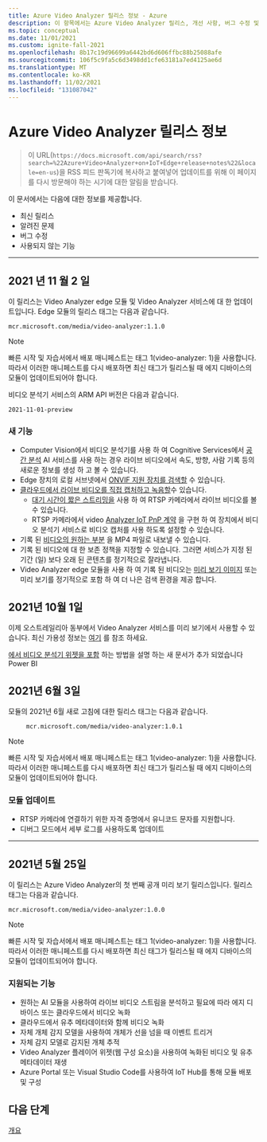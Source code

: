```yaml
---
title: Azure Video Analyzer 릴리스 정보 - Azure
description: 이 항목에서는 Azure Video Analyzer 릴리스, 개선 사항, 버그 수정 및 알려진 문제에 대한 릴리스 정보를 제공합니다.
ms.topic: conceptual
ms.date: 11/01/2021
ms.custom: ignite-fall-2021
ms.openlocfilehash: 8b17c19d96699a6442bd6d606ffbc88b25088afe
ms.sourcegitcommit: 106f5c9fa5c6d3498dd1cfe63181a7ed4125ae6d
ms.translationtype: MT
ms.contentlocale: ko-KR
ms.lasthandoff: 11/02/2021
ms.locfileid: "131087042"
---
```

# <a name="azure-video-analyzer-release-notes"></a>Azure Video Analyzer 릴리스 정보

>이 URL(`https://docs.microsoft.com/api/search/rss?search=%22Azure+Video+Analyzer+on+IoT+Edge+release+notes%22&locale=en-us`)을 RSS 피드 판독기에 복사하고 붙여넣어 업데이트를 위해 이 페이지를 다시 방문해야 하는 시기에 대한 알림을 받습니다.

이 문서에서는 다음에 대한 정보를 제공합니다.

* 최신 릴리스
* 알려진 문제
* 버그 수정
* 사용되지 않는 기능

<hr width=100%>

## <a name="november-2-2021"></a>2021 년 11 월 2 일

이 릴리스는 Video Analyzer edge 모듈 및 Video Analyzer 서비스에 대 한 업데이트입니다. Edge 모듈의 릴리스 태그는 다음과 같습니다.

```
mcr.microsoft.com/media/video-analyzer:1.1.0
```

> [!NOTE]
> 빠른 시작 및 자습서에서 배포 매니페스트는 태그 1(video-analyzer: 1)을 사용합니다. 따라서 이러한 매니페스트를 다시 배포하면 최신 태그가 릴리스될 때 에지 디바이스의 모듈이 업데이트되어야 합니다.

비디오 분석기 서비스의 ARM API 버전은 다음과 같습니다.

```
2021-11-01-preview
```

### <a name="new-functionalities"></a>새 기능

* Computer Vision에서 비디오 분석기를 사용 하 여 Cognitive Services에서 [공간 분석](edge/computer-vision-for-spatial-analysis.md) AI 서비스를 사용 하는 경우 라이브 비디오에서 속도, 방향, 사람 기록 등의 새로운 정보를 생성 하 고 볼 수 있습니다.
* Edge 장치의 로컬 서브넷에서 [ONVIF 지원 장치를 검색할](edge/camera-discovery.md) 수 있습니다.
* [클라우드에서 라이브 비디오를 직접 캡처하고 녹음할](cloud/connect-cameras-to-cloud.md)수 있습니다.
  * [대기 시간이 짧은 스트리밍을](playback-recordings-how-to.md#low-latency-streaming) 사용 하 여 RTSP 카메라에서 라이브 비디오를 볼 수 있습니다.
  * RTSP 카메라에서 video [Analyzer IoT PnP 계약](cloud/connect-devices.md) 을 구현 하 여 장치에서 비디오 분석기 서비스로 비디오 캡처를 사용 하도록 설정할 수 있습니다.
* 기록 된 [비디오의 원하는 부분](cloud/export-portion-of-video-as-mp4.md) 을 MP4 파일로 내보낼 수 있습니다.
* 기록 된 비디오에 대 한 보존 정책을 지정할 수 있습니다. 그러면 서비스가 지정 된 기간 (일) 보다 오래 된 콘텐츠를 정기적으로 잘라냅니다.
* Video Analyzer edge 모듈을 사용 하 여 기록 된 비디오는 [미리 보기 이미지](edge/enable-video-preview-images.md) 또는 미리 보기를 정기적으로 포함 하 여 더 나은 검색 환경을 제공 합니다.

## <a name="october-1-2021"></a>2021년 10월 1일
이제 오스트레일리아 동부에서 Video Analyzer 서비스를 미리 보기에서 사용할 수 있습니다. 최신 가용성 정보는 [여기](https://azure.microsoft.com/global-infrastructure/services/?products=video-analyzer&regions=all) 를 참조 하세요.

[에서 비디오 분석기 위젯을 포함](embed-player-in-power-bi.md) 하는 방법을 설명 하는 새 문서가 추가 되었습니다 Power BI

## <a name="june-3-2021"></a>2021년 6월 3일

모듈의 2021년 6월 새로 고침에 대한 릴리스 태그는 다음과 같습니다.

```
     mcr.microsoft.com/media/video-analyzer:1.0.1
```
> [!NOTE]
> 빠른 시작 및 자습서에서 배포 매니페스트는 태그 1(video-analyzer: 1)을 사용합니다. 따라서 이러한 매니페스트를 다시 배포하면 최신 태그가 릴리스될 때 에지 디바이스의 모듈이 업데이트되어야 합니다.

### <a name="module-updates"></a>모듈 업데이트
* RTSP 카메라에 연결하기 위한 자격 증명에서 유니코드 문자를 지원합니다.
* 디버그 모드에서 세부 로그를 사용하도록 업데이트

<hr width=100%>

## <a name="may-25-2021"></a>2021년 5월 25일

이 릴리스는 Azure Video Analyzer의 첫 번째 공개 미리 보기 릴리스입니다. 릴리스 태그는 다음과 같습니다.

```
mcr.microsoft.com/media/video-analyzer:1.0.0
```

> [!NOTE]
> 빠른 시작 및 자습서에서 배포 매니페스트는 태그 1(video-analyzer: 1)을 사용합니다. 따라서 이러한 매니페스트를 다시 배포하면 최신 태그가 릴리스될 때 에지 디바이스의 모듈이 업데이트되어야 합니다.

### <a name="supported-functionalities"></a>지원되는 기능

* 원하는 AI 모듈을 사용하여 라이브 비디오 스트림을 분석하고 필요에 따라 에지 디바이스 또는 클라우드에서 비디오 녹화
* 클라우드에서 유추 메타데이터와 함께 비디오 녹화
* 자체 개체 감지 모델을 사용하여 개체가 선을 넘을 때 이벤트 트리거
* 자체 감지 모델로 감지된 개체 추적 
* Video Analyzer 플레이어 위젯(웹 구성 요소)을 사용하여 녹화된 비디오 및 유추 메타데이터 재생
* Azure Portal 또는 Visual Studio Code를 사용하여 IoT Hub를 통해 모듈 배포 및 구성
<!--REDIRECT* Manage [pipeline topologies](pipeline.md#pipeline-topologies) remotely or locally using [direct method](direct-methods.md) calls-->

## <a name="next-steps"></a>다음 단계

[개요](overview.md)
